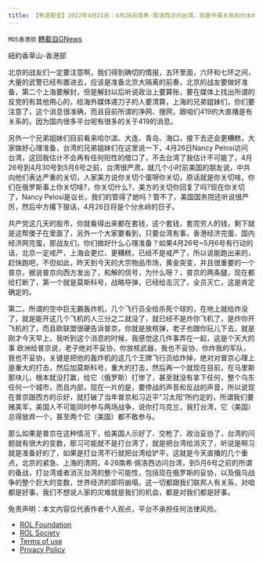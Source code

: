 ```yaml
---
title: 【粤语配音】2022年4月21日：4月26日南希·佩洛西访问台湾，将是中美关系的分水岭
---
```

`MOS香港部` [轉載自GNews](https://gnews.org/zh-hans/2388782/)

紐約香草山-香港部

北京的战友们一定要注意啊，我们得到确切的情报，五环里面，六环和七环之间，大量的武警已经布置进去，应该是准备北京大隔离的前奏，北京的战友要做好准备，第二个上海要解封，但是解封以后听说政治上要算账，要在媒体上找出所谓的反党的有其他用心的，给海外媒体递刀子的人要清算，上海的兄弟姐妹们，你们要注意了，这个消息很准确，而且目前所谓的净网、搜网，跟咱们419的大直播是有关系的，因为国内很多平台呢有很多的关于419的消息。

另外一个兄弟姐妹们目前看来哈尔滨、大连、青岛、海口，接下去还会更糟糕，大家做好心理准备，台湾的兄弟姐妹们在这里说一下，4月26日Nancy Pelosi访问台湾，这回我估计不会再有任何阳性的借口了，不去台湾了我估计不可能了，4月26号到4月30号到5月6号之前，台湾很严肃，就几个小时前美国的朋友说，中共向他们表达严重的关切，人家美方说你关切个蛋呀你关切，原话就是你关切啥，你们在俄罗斯事上你关切啥?，你关切什么?，美方的关切你回复了吗?现在你关切了，Nancy Pelosi是议长，我们的管得了她吗？管不了，美国国务院还听说很严厉，然后中方撂下狠话，4月26日将是个分水岭的日子。

共产党这几天的股市，你就看得出来都在套钱，这个套钱，套完穷人的钱，剩下就是这帮傻子在里面了，另外一个大家要看到，只要台湾有事，香港经济完蛋、国内经济网完蛋，那战友们，你们做好什么心理准备？如果4月26号~5月6号有行动的话，北京一定戒严，上海会更烂、更糟糕，已经不是戒严了，所以说能跑出来的，赶快跑吧，不但如此，昨天到今天的大宗物品市场，黄金突变，并且很重要的一个普京，据说普京向西方发出了，和解的信号，为什么呀？，普京的两条腿，现在都给打断了，第一个就是莫斯科号，战略导弹，已经给击沉了，全员灭亡，这是肯定确定的。

第二，所谓的空中巨无霸轰炸机，几个飞行员全给杀死个球的，在地上就给炸没了，就是能开这几个飞机的人三分之二就没了，就已经不是炸你飞机了，是炸你开飞机的了，而且欧联盟很硬告诉普京，你就是放核弹，老子也跟你玩儿下去，就是刚才今天早上，我听到这个消息的时候，我感觉这几件事弄在一起，这是个天大的事
欧洲给普京说，老子绝对不妥协，你放核武器，我也不妥协，你炸我的军队，我也不妥协，关键是把他的轰炸机的这几个王牌飞行员给炸掉，绝对对普京心理上是重大的打击，然后加莫斯科号，重大的打击，然后再一个就现在目前，在马里斯那块儿，根本就没打赢，给它（俄罗斯）打惨了，甚至就没有拿下任何，整个乌东任何一个城市，而且内部，现在一片的是，要停战的声音和反战的声音，所以说现在普京跟西方的示好，就打破了当年普京和习近平“习太阳“所约定的，所谓我们要赌美军，美国人不可能同时参与两场战争，说你打乌克兰，我打台湾，它（美国）总得放弃一个，甚至两个它（美国）都不敢参与。

那么如果是普京在这种情况下，给美国人示好了、交枪了、政治妥协了，台湾的问题就有很大的变数，那习可能就不是打台湾了，就是把台湾给消灭了，听说是啊习就是准备好的了，如果是打台湾不行就把台湾给铲平，这就是今天直播的几个重点，北京的紧急、上海的清网，4·26南希·佩洛西访问台湾，到5月6号之前的所谓的备战，打台湾或者消灭台湾的整个可能性，包括现在俄罗斯的妥协，以及俄乌战争的整个巨大的变数，世界经济的即将崩塌，这一切都跟我们联邦人有关系，对咱都是好事，我们不想说人家的灾难就是我们的机会，都是对我们都是好事。

 

免责声明：本文内容仅代表作者个人观点，平台不承担任何法律风险。

- [ROL Foundation](https://rolfoundation.org/)
- [ROL Society](https://rolsociety.org/)
- [Terms of use](https://gnews.org/terms-of-use-3/)
- [Privacy Policy](https://gnews.org/privacy-policy/)
